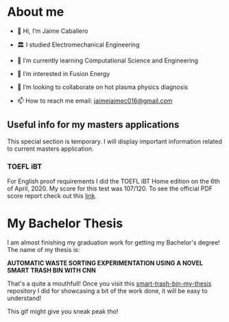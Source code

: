 # About me

- 👋 Hi, I’m Jaime Caballero
- :classical_building: I studied Electromechanical Engineering
- 👀 I’m currently learning Computational Science and Engineering
- 🌱 I’m interested in Fusion Energy 
- 💞️ I’m looking to collaborate on hot plasma physics diagnosis

- 📫 How to reach me email: jaimejaimec016@gmail.com

## Useful info for my masters applications

This special section is temporary. I will display important information related to current masters application.

### TOEFL iBT 

For English proof requirements I did the TOEFL iBT Home edition on the 6th of April, 2020. My score for this test was 107/120. 
To see the official PDF score report check out this [link](https://drive.google.com/file/d/1sMDnl1d2vu5C8quG0mGPNlXq8_zIs6bk/view?usp=sharing).

# My Bachelor Thesis

I am almost finishing my graduation work for getting my Bachelor's degree! The name of my thesis is:

**AUTOMATIC WASTE SORTING EXPERIMENTATION USING A NOVEL SMART TRASH BIN WITH CNN**

That's a quite a mouthfull! Once you visit this [smart-trash-bin-my-thesis](https://github.com/jaimix4/smart-trash-bin-my-thesis) repository I did for showcasing a bit of the work done, it will be easy to understand!

This gif might give you sneak peak tho!

<!---
jaimix4/jaimix4 is a ✨ special ✨ repository because its `README.md` (this file) appears on your GitHub profile.
You can click the Preview link to take a look at your changes.
--->
